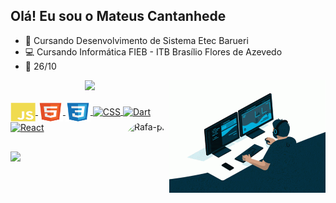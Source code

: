 ## Olá! Eu sou o Mateus Cantanhede

- 🔭 Cursando Desenvolvimento de Sistema Etec Barueri
- 💻 Cursando Informática FIEB - ITB Brasílio Flores de Azevedo 
- 🎈  26/10


<img align="right" alt="Coding" width="250" height="180" src="https://raw.githubusercontent.com/erfjs/Apps/main/prof-img.gif"> 



<div align="center">
  <a href="https://github.com/Canhede1
  <img height="180em" src="https://github-readme-stats.vercel.app/api?username=Canhede1&show_icons=true&theme=dark&include_all_commits=true&count_private=true"/>
  <img height="180em" src="https://github-readme-stats.vercel.app/api/top-langs/?username=Canhede1&layout=compact&langs_count=7&theme=dark"/>
</div>
                                                                                                                                                                                                                                             
  
  <div style="display: inline_block"><br>
  <img align="center" alt="Js" height="30" width="40"   src="https://raw.githubusercontent.com/devicons/devicon/master/icons/javascript/javascript-plain.svg">
  <img align="center" alt="HTML" height="30" width="40" src="https://raw.githubusercontent.com/devicons/devicon/master/icons/html5/html5-original.svg">
  <img align="center" alt="CSS" height="30" width="40"  src="https://raw.githubusercontent.com/devicons/devicon/master/icons/css3/css3-original.svg">
  <img align="center" alt="CSS" height="30" width="40"  src="https://cdn.jsdelivr.net/gh/devicons/devicon/icons/csharp/csharp-original.svg" />
  <img align="center" alt="Dart" height="30" width="40" src="https://cdn.jsdelivr.net/gh/devicons/devicon/icons/dart/dart-original.svg" />
  <img align="center" alt="React" height="30" width="40" src="https://cdn.jsdelivr.net/gh/devicons/devicon/icons/react/react-original.svg" />
     <img align="right" alt="Rafa-pic" height="150" style="border-radius:50px;"
          src="https://i.pinimg.com/564x/a3/54/f2/a354f2a3713632f175ffa37ef9a73a3b.jpg">
                                                                                       
            

 ##
  <div>
  <a href = "mailto:mateuscantanhede22@gmail.com">
  <img src="https://img.shields.io/badge/Gmail-D14836?style=for-the-badge&logo=gmail&logoColor=white" target="_blank"></a>
                                                                                                                     


    
  </div>
